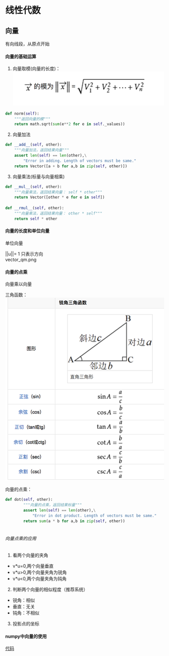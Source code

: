 # 线性代数

## 向量
有向线段，从原点开始
#### 向量的基础运算

1. 向量取模(向量的长度)：
![image](https://raw.githubusercontent.com/xxg3053/learn-pyspark/master/linear_algebra/img/vector_qm.png)
```python
def norm(self):
    """返回向量的模"""
    return math.sqrt(sum(e**2 for e in self._values))
```
 
2. 向量加法
```python
def __add__(self, other):
    """向量加法，返回结果向量"""
    assert len(self) == len(other),\
        "Error in adding. Length of vectors must be same."
    return Vector([a + b for a,b in zip(self, other)])
```
3. 向量乘法(标量与向量相乘)
```python
def __mul__(self, other):
    """向量乘法，返回结果向量： self * other"""
    return Vector([other * e for e in self])

def __rmul__(self, other):
    """向量乘法，返回结果向量： other * self"""
    return self * other
```

#### 向量的长度和单位向量

单位向量   

||u||= 1 只表示方向   
vector_qm.png

#### 向量的点乘
向量乘以向量
   

三角函数：  
![image](https://raw.githubusercontent.com/xxg3053/learn-pyspark/master/linear_algebra/img/triangle_func.png)

向量的点乘： 
```python
def dot(self, other):
        """向量的点乘，返回结果标量"""
        assert len(self) == len(other),\
            "Error in dot product. Length of vectors must be same."
        return sum(a * b for a,b in zip(self, other))
    
```

###### 向量点乘的应用
1. 看两个向量的夹角
- v*u=0,两个向量垂直
- v*u>0,两个向量夹角为锐角
- v*u<0,两个向量夹角为钝角 

2. 判断两个向量的相似程度（推荐系统） 
- 锐角：相似     
- 垂直：无关   
- 钝角：不相似  

3. 投影点的坐标

#### numpy中向量的使用
[代码](https://github.com/xxg3053/learn-pyspark/blob/master/linear_algebra/main_numpy_vector.py)

